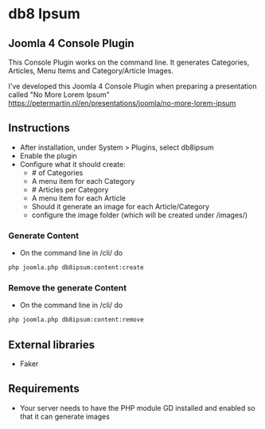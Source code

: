 # db8 Ipsum
## Joomla 4 Console Plugin

This Console Plugin works on the command line. It generates Categories, Articles, Menu Items and Category/Article Images.

I've developed this Joomla 4 Console Plugin when preparing a presentation called "No More Lorem Ipsum"
https://petermartin.nl/en/presentations/joomla/no-more-lorem-ipsum

## Instructions
- After installation, under System > Plugins, select db8ipsum
- Enable the plugin
- Configure what it should create:
  - \# of Categories
  - A menu item for each Category
  - \# Articles per Category
  - A menu item for each Article
  - Should it generate an image for each Article/Category
  - configure the image folder (which will be created under /images/)

### Generate Content
- On the command line in /cli/ do
```bash
php joomla.php db8ipsum:content:create
```

### Remove the generate Content
- On the command line in /cli/ do
```bash
php joomla.php db8ipsum:content:remove
```

## External libraries
- Faker

## Requirements
- Your server needs to have the PHP module GD installed and enabled so that it can generate images

